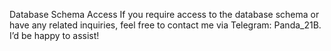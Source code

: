 Database Schema Access
If you require access to the database schema or have any related inquiries, feel free to contact me via Telegram: Panda_21B. I’d be happy to assist!
